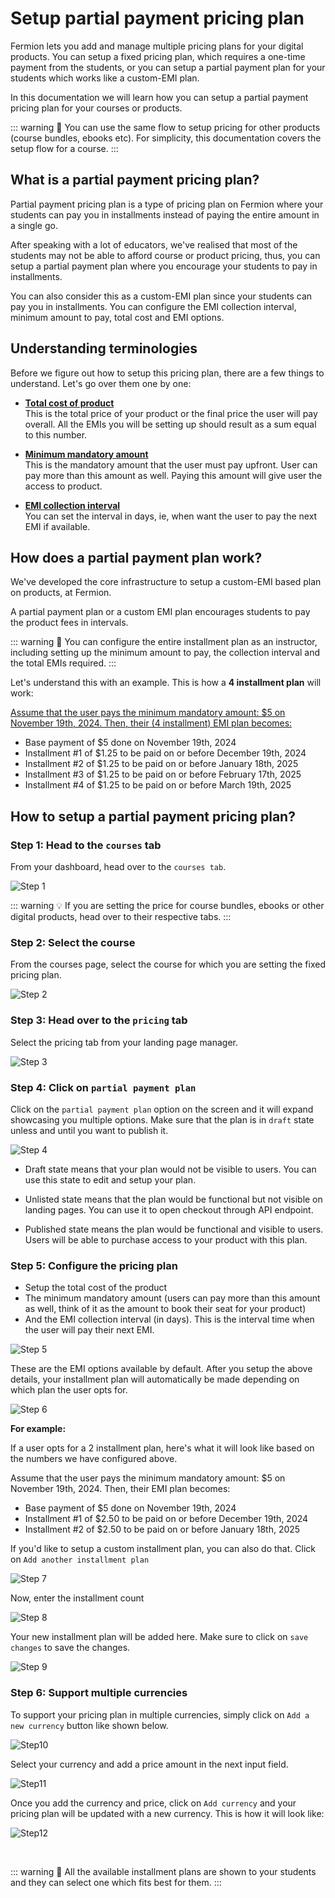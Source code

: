 # Setup partial payment pricing plan

Fermion lets you add and manage multiple pricing plans for your digital products. You can setup a fixed pricing plan, which requires a one-time payment from the students, or you can setup a partial payment plan for your students which works like a custom-EMI plan.

In this documentation we will learn how you can setup a partial payment pricing plan for your courses or products.

::: warning 📝 You can use the same flow to setup pricing for other products (course bundles, ebooks etc). For simplicity, this documentation covers the setup flow for a course.
:::

## What is a partial payment pricing plan?

Partial payment pricing plan is a type of pricing plan on Fermion where your students can pay you in installments instead of paying the entire amount in a single go.

After speaking with a lot of educators, we've realised that most of the students may not be able to afford course or product pricing, thus, you can setup a partial payment plan where you encourage your students to pay in installments.

You can also consider this as a custom-EMI plan since your students can pay you in installments. You can configure the EMI collection interval, minimum amount to pay, total cost and EMI options.

## Understanding terminologies

Before we figure out how to setup this pricing plan, there are a few things to understand. Let's go over them one by one:

- <u>**Total cost of product**</u>
  <br>This is the total price of your product or the final price the user will pay overall. All the EMIs you will be setting up should result as a sum equal to this number.

- <u>**Minimum mandatory amount**</u>
  <br>This is the mandatory amount that the user must pay upfront. User can pay more than this amount as well. Paying this amount will give user the access to product.

- <u>**EMI collection interval**</u>
  <br>You can set the interval in days, ie, when want the user to pay the next EMI if available.

## How does a partial payment plan work?

We've developed the core infrastructure to setup a custom-EMI based plan on products, at Fermion.

A partial payment plan or a custom EMI plan encourages students to pay the product fees in intervals.

::: warning 📝 You can configure the entire installment plan as an instructor, including setting up the minimum amount to pay, the collection interval and the total EMIs required.
:::

Let's understand this with an example. This is how a **4 installment plan** will work:

<u> Assume that the user pays the minimum mandatory amount: $5 on November 19th, 2024. Then, their (4 installment) EMI plan becomes: </u>

- Base payment of $5 done on November 19th, 2024
- Installment #1 of $1.25 to be paid on or before December 19th, 2024
- Installment #2 of $1.25 to be paid on or before January 18th, 2025
- Installment #3 of $1.25 to be paid on or before February 17th, 2025
- Installment #4 of $1.25 to be paid on or before March 19th, 2025

## How to setup a partial payment pricing plan?

### Step 1: Head to the `courses` tab

From your dashboard, head over to the `courses tab`.

![Step 1](https://codedamn-website-assets.s3.us-east-1.amazonaws.com/uploads/19-11-2024/22%402x.jkyvqz.png)

::: warning 💡 If you are setting the price for course bundles, ebooks or other digital products, head over to their respective tabs.
:::

### Step 2: Select the course

From the courses page, select the course for which you are setting the fixed pricing plan.

![Step 2](https://codedamn-website-assets.s3.us-east-1.amazonaws.com/uploads/19-11-2024/19%402x.mhnqhl.png)

### Step 3: Head over to the `pricing` tab

Select the pricing tab from your landing page manager.

![Step 3](https://codedamn-website-assets.s3.us-east-1.amazonaws.com/uploads/19-11-2024/35%402x.twioru.png)

### Step 4: Click on `partial payment plan`

Click on the `partial payment plan` option on the screen and it will expand showcasing you multiple options. Make sure that the plan is in `draft` state unless and until you want to publish it.

![Step 4](https://codedamn-website-assets.s3.us-east-1.amazonaws.com/uploads/19-11-2024/22%402x.fzbynt.png)

- Draft state means that your plan would not be visible to users. You can use this state to edit and setup your plan.

- Unlisted state means that the plan would be functional but not visible on landing pages. You can use it to open checkout through API endpoint.

- Published state means the plan would be functional and visible to users. Users will be able to purchase access to your product with this plan.

### Step 5: Configure the pricing plan

- Setup the total cost of the product
- The minimum mandatory amount (users can pay more than this amount as well, think of it as the amount to book their seat for your product)
- And the EMI collection interval (in days). This is the interval time when the user will pay their next EMI.

![Step 5](https://codedamn-website-assets.s3.us-east-1.amazonaws.com/uploads/19-11-2024/58%402x.kluoac.png)

These are the EMI options available by default. After you setup the above details, your installment plan will automatically be made depending on which plan the user opts for.

![Step 6](https://codedamn-website-assets.s3.us-east-1.amazonaws.com/uploads/19-11-2024/08%E2%80%AFPM.bcvski.png)

**For example:**

If a user opts for a 2 installment plan, here's what it will look like based on the numbers we have configured above.

Assume that the user pays the minimum mandatory amount: $5 on November 19th, 2024. Then, their EMI plan becomes:

- Base payment of $5 done on November 19th, 2024
- Installment #1 of $2.50 to be paid on or before December 19th, 2024
- Installment #2 of $2.50 to be paid on or before January 18th, 2025

If you'd like to setup a custom installment plan, you can also do that. Click on `Add another installment plan`

![Step 7](https://codedamn-website-assets.s3.us-east-1.amazonaws.com/uploads/19-11-2024/41%402x.zjqeyy.png)

Now, enter the installment count

![Step 8](https://codedamn-website-assets.s3.us-east-1.amazonaws.com/uploads/19-11-2024/15%402x.fbhnew.png)

Your new installment plan will be added here. Make sure to click on `save changes` to save the changes.

![Step 9](https://codedamn-website-assets.s3.us-east-1.amazonaws.com/uploads/19-11-2024/36%402x.mxfgin.png)

### Step 6: Support multiple currencies

To support your pricing plan in multiple currencies, simply click on `Add a new currency` button like shown below.

![Step10](https://codedamn-website-assets.s3.us-east-1.amazonaws.com/uploads/19-11-2024/37%402x.jsyyob.png)

Select your currency and add a price amount in the next input field.

![Step11](https://codedamn-website-assets.s3.us-east-1.amazonaws.com/uploads/19-11-2024/23%402x.ddbyuc.png)

Once you add the currency and price, click on `Add currency` and your pricing plan will be updated with a new currency. This is how it will look like:

![Step12](https://codedamn-website-assets.s3.us-east-1.amazonaws.com/uploads/19-11-2024/48%402x.ctrhcx.png)

<br>

::: warning 📝 All the available installment plans are shown to your students and they can select one which fits best for them.
:::
